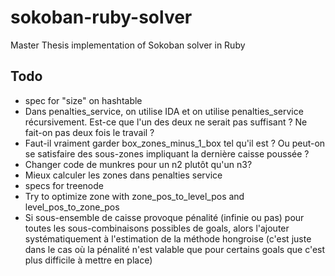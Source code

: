 # sokoban-ruby-solver

Master Thesis implementation of Sokoban solver in Ruby

## Todo

 * spec for "size" on hashtable
 * Dans penalties_service, on utilise IDA et on utilise penalties_service récursivement.
   Est-ce que l'un des deux ne serait pas suffisant ? Ne fait-on pas deux fois le travail ?
 * Faut-il vraiment garder box_zones_minus_1_box tel qu'il est ? Ou peut-on se satisfaire
   des sous-zones impliquant la dernière caisse poussée ?
 * Changer code de munkres pour un n2 plutôt qu'un n3?
 * Mieux calculer les zones dans penalties service
 * specs for treenode
 * Try to optimize zone with zone_pos_to_level_pos and level_pos_to_zone_pos
 * Si sous-ensemble de caisse provoque pénalité (infinie ou pas) pour toutes les
   sous-combinaisons possibles de goals, alors l'ajouter systématiquement à l'estimation de la
   méthode hongroise (c'est juste dans le cas où la pénalité n'est valable que
   pour certains goals que c'est plus difficile à mettre en place)

